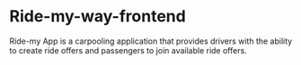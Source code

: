 # Ride-my-way-frontend
Ride-my App is a carpooling application that provides drivers with the ability to create ride offers and passengers  to join available ride offers.
